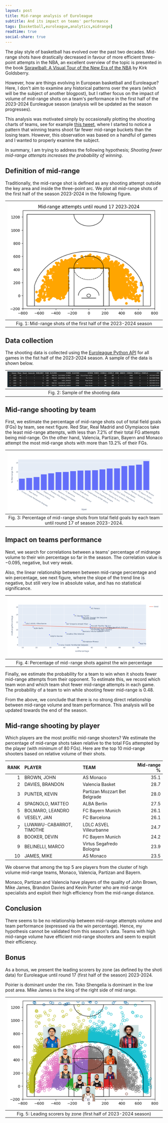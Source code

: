 ```yaml
---
layout: post
title: Mid-range analysis of Euroleague
subtitle: And its impact on teams' performance
tags: [basketball,euroleague,analytics,midrange]
readtime: true
social-share: true
---
```


The play style of basketball has evolved over the past two decades. Mid-range shots have drastically decreased in favour of more efficient three-point attempts in the NBA, an excellent overview of the topic is presented in the book [Sprawlball: A Visual Tour of the New Era of the NBA](https://www.goodreads.com/en/book/show/40796173) by Kirk Goldsberry.

However, how are things evolving in European basketball and Euroleague? Here, I don't aim to examine any historical patterns over the years (which will be the subject of another blogpost), but I rather focus on the impact of volume of mid-range shots on a team's performance in the first half of the 2023-2024 Euroleague season (analysis will be updated as the season progresses).

This analysis was motivated simply by occasionally plotting the shooting charts of teams, see for example [this tweet](https://x.com/g_giase/status/1713184964483686494?s=20), where I started to notice a pattern that winning teams shoot far fewer mid-range buckets than the losing team. However, this observation was based on a handful of games and I wanted to properly examine the subject.

In summary, I am trying to address the following hypothesis; *Shooting fewer mid-range attempts increases the probability of winning*.

## Definition of mid-range

Traditionally, the mid-range shot is defined as any shooting attempt outside the key area and inside the three-point arc. We plot all mid-range shots of the first half of the season 2023-2024 in the following figure.

|![mid-range-shots](https://raw.githubusercontent.com/giasemidis/giasemidis.github.io/master/_posts/figures/mid-range-fgs-shot-chart-up-to-round-17-2023-2024.png)|
|:--:|
|Fig. 1: Mid-range shots of the first half of the 2023-2024 season|

## Data collection

The shooting data is collected using the [Euroleague Python API](https://pypi.org/project/euroleague-api/) for all games in the fist half of the 2023-2024 season. A sample of the data is shown below.

|![shot-data-sample](https://raw.githubusercontent.com/giasemidis/giasemidis.github.io/master/_posts/figures/shot-data-sample.png)|
|:--:|
|Fig. 2: Sample of the shooting data|

## Mid-range shooting by team

First, we estimate the percentage of mid-range shots out of total field goals (FGs) by team, see next figure. Red Star, Real Madrid  and Olympiacos take the least mid-range attempts, with less than 7.2% of their total FG attempts being mid-range. On the other hand, Valencia, Partizan, Bayern and Monaco attempt the most mid-range shots with more than 13.2% of their FGs.

|![perc-mid-range](https://raw.githubusercontent.com/giasemidis/giasemidis.github.io/master/_posts/figures/mid-range-fgs-perc-up-to-round-17-2023-2024.png)|
|:--:|
|Fig. 3: Percentage of mid-range shots from total field goals by each team until round 17 of season 2023-2024.|

## Impact on teams performance

Next, we search for correlations between a teams' percentage of midrange volume to their win percentage so far in the season. The correlation value is $-0.095$, negative, but very weak.

Also, the linear relationship between between mid-range percentage and win percentage, see next figure, where the slope of the trend line is negative, but still very low in absolute value, and has no statistical significance.

|![perc-mid-range](https://raw.githubusercontent.com/giasemidis/giasemidis.github.io/master/_posts/figures/mid-range-perc-vs-win-perc-scatter-plot.png)|
|:--:|
|Fig. 4: Percentage of mid-range shots against the win percentage|

Finally, we estimate the probability for a team to win when it shoots fewer mid-range attempts from their opponent. To estimate this, we record which team won and which team shot fewer mid-range attempts  in each game. The probability of a team to win while shooting fewer mid-range is 0.48.

From the above, we conclude that there is no strong direct relationship between mid-range volume and team performance. This analysis will be updated towards the end of the season.

## Mid-range shooting by player

Which players are the most prolific mid-range shooters? We estimate the percentage of mid-range shots taken relative to the total FGs attempted by the player (with minimum of 80 FGs). Here are the top 10 mid-range shooters based on relative volume of their shots.

|RANK| PLAYER                   | TEAM                          |  Mid-range %|
|---:|:-------------------------|:------------------------------|------------:|
|  1 | BROWN, JOHN              | AS Monaco                     |        35.1 |
|  2 | DAVIES, BRANDON          | Valencia Basket               |        28.7 |
|  3 | PUNTER, KEVIN            | Partizan Mozzart Bet Belgrade |        28.0 |
|  4 | SPAGNOLO, MATTEO         | ALBA Berlin                   |        27.5 |
|  5 | BOLMARO, LEANDRO         | FC Bayern Munich              |        26.1 |
|  6 | VESELY, JAN              | FC Barcelona                  |        26.1 |
|  7 | LUWAWU-CABARROT, TIMOTHE | LDLC ASVEL Villeurbanne       |        24.7 |
|  8 | BOOKER, DEVIN            | FC Bayern Munich              |        24.2 |
|  9 | BELINELLI, MARCO         | Virtus Segafredo Bologna      |        23.9 |
| 10 | JAMES, MIKE              | AS Monaco                     |        23.5 |

We observe that among the top 5 are players from the cluster of high volume mid-range teams, Monaco, Valencia, Partizan and Bayern.

Monaco, Partizan and Valencia have players of the quality of John Brown, Mike James, Brandon Davies and Kevin Punter who are mid-range specialists and exploit their high efficiency from the mid-range distance.

## Conclusion

There seems to be no relationship between mid-range attempts volume and team performance (expressed via the win percentage). Hence, my hypothesis cannot be validated from this season's data. Teams with high mid-range volume have efficient mid-range shooters and seem to exploit their efficiency.

## Bonus

As a bonus, we present the leading scorers by zone (as defined by the shoti data) for Euroleague until round 17 (first half of the season) 2023-2024.

Poirier is dominant under the rim. Toko Shengelia is dominant in the low post area. Mike James is the king of the right side of mid range.

|![leadings-scorers-by-zone](https://raw.githubusercontent.com/giasemidis/giasemidis.github.io/master/_posts/figures/leading-scorers-by-zone-round-17-2023-2024.png)|
|:--:|
|Fig. 5: Leading scorers by zone (first half of 2023-2024 season)|
